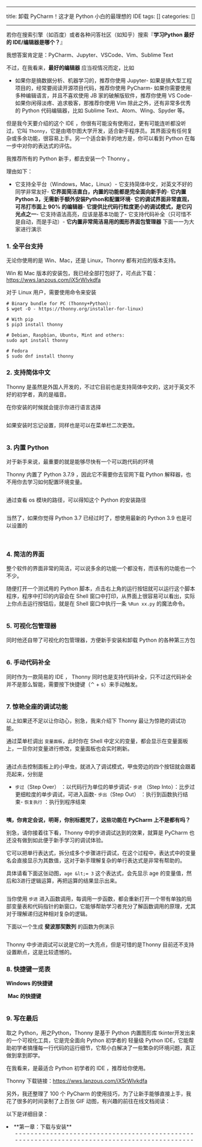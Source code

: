 
--- 
title:  卸载 PyCharm！这才是 Python 小白的最理想的 IDE 
tags: []
categories: [] 

---
若你在搜索引擎（如百度）或者各种问答社区（如知乎）搜索『**学习Python 最好的 IDE/编辑器是哪个？**』

我想答案肯定是：PyCharm、Jupyter、VSCode、Vim、Sublime Text

不过，在我看来，**最好的编辑器** 应当视情况而定，比如
- 如果你是搞数据分析、机器学习的，推荐你使用 Jupyter- 如果是搞大型工程项目的，经常要阅读开源项目代码，推荐你使用 PyCharm- 如果你需要使用多种编辑语言，并且不喜欢使用 JB 家的破解版软件，推荐你使用 VS Code- 如果你闲得淡疼、追求极客，那推荐你使用 Vim
除此之外，还有非常多优秀的 Python 代码编辑器，比如 Sublime Text、Atom、Wing、Spyder 等。

但是我今天要介绍的这个 IDE ，你很有可能没有使用过，更有可能连听都没听过，它叫 `Thonny`，它是由塔尔图大学开发，适合新手程序员。其界面没有任何复杂或多余功能，很容易上手。另一个适合新手的地方是，你可以看到 Python 在每一步中对你的表达式的评估。

我推荐所有的 Python 新手，都去安装一个 Thonny 。

理由如下：
- 它支持全平台（Windows，Mac，Linux）- 它支持简体中文，对英文不好的同学非常友好- **它界面简洁直白，内置的功能都是完全面向新手的**- **它内置 Python 3，无需新手额外安装Python和配置环境**- **它的调试界面非常直观，可吊打市面上 90% 的编辑器**- **它提供比代码行粒度更小的调试模式，是它闪光点之一**- 它支持语法高亮，应该是基本功能了- 它支持代码补全（只可惜不是自动，而是手动）- **它内置非常简洁易用的图形界面包管理器**
下面一一为大家进行演示

### 1. 全平台支持

无论你使用的是 Win、Mac，还是 Linux，Thonny 都有对应的版本支持。

Win 和 Mac 版本的安装包，我已经全部打包好了，可点此下载：https://wws.lanzous.com/iX5rWlvkdfa

对于 Linux 用户，需要使用命令来安装

```
# Binary bundle for PC (Thonny+Python):
$ wget -O - https://thonny.org/installer-for-linux)

# With pip
$ pip3 install thonny

# Debian, Raspbian, Ubuntu, Mint and others:
sudo apt install thonny

# Fedora
$ sudo dnf install thonny

```

### 2. 支持简体中文

Thonny 是虽然是外国人开发的，不过它目前也是支持简体中文的，这对于英文不好的初学者，真的是福音。

在你安装的时候就会提示你进行语言选择

<img src="https://img-blog.csdnimg.cn/img_convert/f4667145eaca5ad48c694c5932bae399.png" alt="">

如果安装时忘记设置，同样也是可以在菜单栏二次更改。

<img src="https://img-blog.csdnimg.cn/img_convert/872638b8aebb7cce8bd45741405dcd3f.png" alt="">

### 3. 内置 Python

对于新手来说，最重要的就是能够尽快有一个可以跑代码的环境

Thonny 内置了 Python 3.7.9 ，因此它不需要你去官网下载 Python 解释器，也不用你去学习如何配置环境变量。

<img src="https://img-blog.csdnimg.cn/img_convert/14de863093d1997d8adc5409a6983688.png" alt="">

通过查看 os 模块的路径，可以得知这个 Python 的安装路径

<img src="https://img-blog.csdnimg.cn/img_convert/3937fb880767de4fe248c70f29dc910b.png" alt="">

当然了，如果你觉得 Python 3.7 已经过时了，想使用最新的 Python 3.9 也是可以设置的

<img src="https://img-blog.csdnimg.cn/img_convert/993a80d4734a8ebd14ce2c61a0b6ce07.png" alt="">

<img src="https://img-blog.csdnimg.cn/img_convert/050c60605a6b3621e5b613b75be47c11.png" alt="">

### 4. 简洁的界面

整个软件的界面非常的简洁，可以说多余的功能一个都没有，而该有的功能也一个不少。

随便打开一个测试用的 Python 脚本，点击右上角的运行按钮就可以运行这个脚本程序，程序中打印的内容会在 Shell 窗口中打印，从界面上很容易可以看出，实际上你点击运行按钮后，就是在 Shell 窗口中执行一条 `%Run xx.py` 的魔法命令。

<img src="https://img-blog.csdnimg.cn/img_convert/c1c37624e1d1eb69860a8a5c1307051e.png" alt="">

### 5. 可视化包管理器

同时他还自带了可视化的包管理器，方便新手安装和卸载 Python 的各种第三方包

<img src="https://img-blog.csdnimg.cn/img_convert/6659901583718289182774d896477b5c.png" alt="">

### 6. 手动代码补全

同时作为一款简易的 IDE ， Thonny 同时也是支持代码补全，只不过这代码补全并不是那么智能，需要按下快捷键（⌃ + s）来手动触发。

<img src="https://img-blog.csdnimg.cn/img_convert/e45178bbed18b021fcaf18f4958d53c7.gif" alt="">

### 7. 惊艳全座的调试功能

以上如果还不足以让你动心，别急，我来介绍下 Thonny 最让为惊艳的调试功能。

通过菜单栏调出 `变量面板`，此时你在 Shell 中定义的变量，都会显示在变量面板上，一旦你对变量进行修改，变量面板也会实时刷新。

<img src="https://img-blog.csdnimg.cn/img_convert/3fdb6e9eb8bdc27de2b9e17bb51fce3b.gif" alt="">

通过点击控制面板上的小甲虫，就进入了调试模式，甲虫旁边的四个按钮就会跟着亮起来，分别是
- `步过`（Step Over） ：以代码行为单位的单步调试- `步进` （Step Into）：比步过更细粒度的单步调试，可进入函数- `步出`（Step Out） ：执行到函数执行结束- `恢复执行` ：执行到程序结束
<img src="https://img-blog.csdnimg.cn/img_convert/70c6157f5466814795dcaf2f7a9061f6.gif" alt="">

**咦，你肯定会说，明哥，你别标题党了，这些功能在 PyCharm 上不是都有吗？**

别急，请你接着往下看，Thonny 中的步进调试达到的效果，就算是 PyCharm 也还没有做到如此便于新手学习的调试体验。

它可以把单行表达式，拆分成多个步骤进行调试，在这个过程中，表达式中的变量名会直接显示为其数值，这对于新手理解复杂的单行表达式是非常有帮助的。

具体请看下面这张动图，`age &lt;= 3` 这个表达式，会先显示 age 的变量值，然后和3进行逻辑运算，再把运算的结果显示出来。

<img src="https://img-blog.csdnimg.cn/img_convert/45c1be41e6f0e474b4c985ccb63023ad.gif" alt="">

当你使用 `步进` 进入函数调用，每调用一步函数，都会重新打开一个带有单独的局部变量表和代码指针的新窗口，它能够帮助学习者充分了解函数调用的原理，尤其对于理解递归这种相对复杂的逻辑。

下面以一个生成 **斐波那契数列** 的函数为例演示

<img src="https://img-blog.csdnimg.cn/img_convert/e6abb42aa9acc9f000af85a938793435.png" alt="">

Thonny 中步进调试可以说是它的一大亮点，但是可惜的是Thonny 目前还不支持设置断点，这是比较遗憾的。

### 8. 快捷键一览表

**Windows 的快捷键**

<img src="https://img-blog.csdnimg.cn/img_convert/f683d506d92d83802fad6cf9a3804bd9.png" alt=""> **Mac 的快捷键**

<img src="https://img-blog.csdnimg.cn/img_convert/208d4f4daf0779397d080254a9855cd0.png" alt="">

### 9. 写在最后

取之 Python，用之Python，Thonny 是基于 Python 内置图形库 tkinter开发出来的一个可视化工具，它是完全面向 Python 初学者的 轻量级 Python IDE，它能帮助初学者搞懂每一行代码的运行细节，它帮小白解决了一些繁杂的环境问题，真正做到拿到即学。

在我看来，是最适合 Python 初学者的 IDE ，推荐给你使用。

Thonny 下载链接：https://wws.lanzous.com/iX5rWlvkdfa

另外，我还整理了 100 个 PyCharm 的使用技巧，为了让新手能够直接上手，我花了很多的时间录制了上百张 GIF 动图，有兴趣的前往在线文档阅读：



以下是详细目录：
<li>**第一章：下载与安装** 
  <ul>- - - - - - - - - - - - - - - - - - - - - - - - - - - - - - - - - - - - - - - - - - - - - - - - - - - - - - - - - - - - - - - - - - - - - - - - - - - - - - - - - - - - - - - - - - - - 